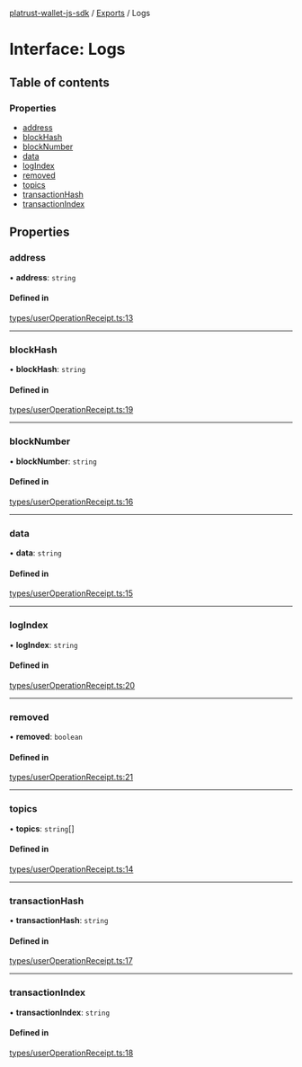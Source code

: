 [platrust-wallet-js-sdk](../README.md) / [Exports](../modules.md) / Logs

# Interface: Logs

## Table of contents

### Properties

- [address](Logs.md#address)
- [blockHash](Logs.md#blockhash)
- [blockNumber](Logs.md#blocknumber)
- [data](Logs.md#data)
- [logIndex](Logs.md#logindex)
- [removed](Logs.md#removed)
- [topics](Logs.md#topics)
- [transactionHash](Logs.md#transactionhash)
- [transactionIndex](Logs.md#transactionindex)

## Properties

### address

• **address**: `string`

#### Defined in

[types/userOperationReceipt.ts:13](https://github.com/study-core/bonus-wallet-js-sdk/blob/c53d985/src/types/userOperationReceipt.ts#L13)

___

### blockHash

• **blockHash**: `string`

#### Defined in

[types/userOperationReceipt.ts:19](https://github.com/study-core/bonus-wallet-js-sdk/blob/c53d985/src/types/userOperationReceipt.ts#L19)

___

### blockNumber

• **blockNumber**: `string`

#### Defined in

[types/userOperationReceipt.ts:16](https://github.com/study-core/bonus-wallet-js-sdk/blob/c53d985/src/types/userOperationReceipt.ts#L16)

___

### data

• **data**: `string`

#### Defined in

[types/userOperationReceipt.ts:15](https://github.com/study-core/bonus-wallet-js-sdk/blob/c53d985/src/types/userOperationReceipt.ts#L15)

___

### logIndex

• **logIndex**: `string`

#### Defined in

[types/userOperationReceipt.ts:20](https://github.com/study-core/bonus-wallet-js-sdk/blob/c53d985/src/types/userOperationReceipt.ts#L20)

___

### removed

• **removed**: `boolean`

#### Defined in

[types/userOperationReceipt.ts:21](https://github.com/study-core/bonus-wallet-js-sdk/blob/c53d985/src/types/userOperationReceipt.ts#L21)

___

### topics

• **topics**: `string`[]

#### Defined in

[types/userOperationReceipt.ts:14](https://github.com/study-core/bonus-wallet-js-sdk/blob/c53d985/src/types/userOperationReceipt.ts#L14)

___

### transactionHash

• **transactionHash**: `string`

#### Defined in

[types/userOperationReceipt.ts:17](https://github.com/study-core/bonus-wallet-js-sdk/blob/c53d985/src/types/userOperationReceipt.ts#L17)

___

### transactionIndex

• **transactionIndex**: `string`

#### Defined in

[types/userOperationReceipt.ts:18](https://github.com/study-core/bonus-wallet-js-sdk/blob/c53d985/src/types/userOperationReceipt.ts#L18)
